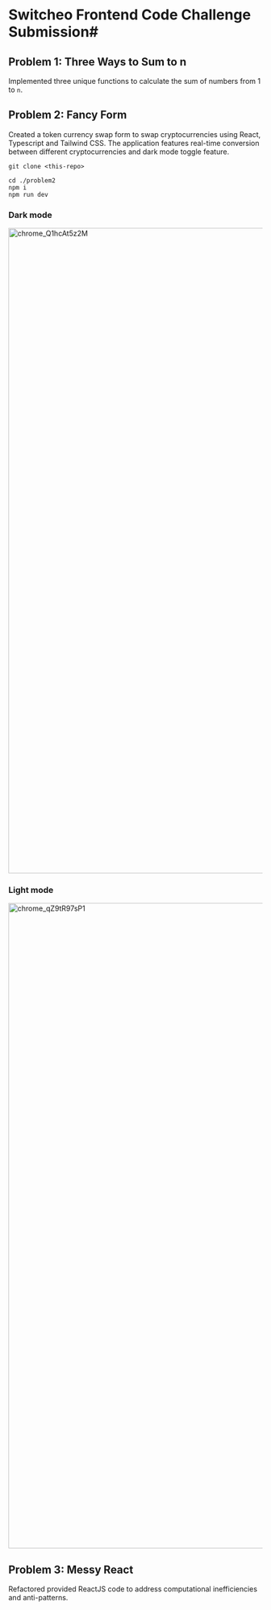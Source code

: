 # Switcheo Frontend Code Challenge Submission#

## Problem 1: Three Ways to Sum to n

Implemented three unique functions to calculate the sum of numbers from 1 to `n`.

## Problem 2: Fancy Form

Created a token currency swap form to swap cryptocurrencies using React, Typescript and Tailwind CSS. The application features real-time conversion between different cryptocurrencies and dark mode toggle feature.

```
git clone <this-repo>

cd ./problem2
npm i
npm run dev
```

### Dark mode
<img width="1280" alt="chrome_Q1hcAt5z2M" src="https://github.com/brandonngjh/switcheo-code-challenge/assets/97477601/54a17f36-d1c0-49de-bd30-192c90d4f7e4">

### Light mode
<img width="1280" alt="chrome_qZ9tR97sP1" src="https://github.com/brandonngjh/switcheo-code-challenge/assets/97477601/59bf1078-230c-4563-870b-a82f1c8e62ce">

## Problem 3: Messy React

Refactored provided ReactJS code to address computational inefficiencies and anti-patterns.
